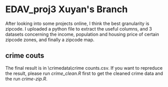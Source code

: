 # EDAV_proj3 Xuyan's Branch

After looking into some projects online, I think the best granularity is zipcode. I uploaded a python file to extract the useful columns, and 3 datasets concerning the income, population and housing price of certain zipcode zones, and finally a zipcode map.


## crime couts
The final result is in \crimedata\crime counts.csv. If you want to repreduce the result, please run *crime_clean.R* first to get the cleaned crime data and the run *crime-zip.R*.
